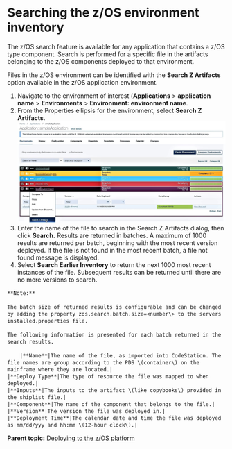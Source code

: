 # Searching the z/OS environment inventory

The z/OS search feature is available for any application that contains a z/OS type component. Search is performed for a specific file in the artifacts belonging to the z/OS components deployed to that environment.

Files in the z/OS environment can be identified with the **Search Z Artifacts** option available in the z/OS application environment.

1.   Navigate to the environment of interest \(**Applications** \> **application name** \> **Environments** \> **Environment: environment name**. 
2.   From the Properties ellipsis for the environment, select **Search Z Artifacts**. ![Search Z Artifacts selection](../images/zOS_search.jpg) 
3.   Enter the name of the file to search in the Search Z Artifacts dialog, then click **Search.** Results are returned in batches. A maximum of 1000 results are returned per batch, beginning with the most recent version deployed. If the file is not found in the most recent batch, a file not found message is displayed. 
4.   Select **Search Earlier Inventory** to return the next 1000 most recent instances of the file. Subsequent results can be returned until there are no more versions to search. 

    **Note:** 

    The batch size of returned results is configurable and can be changed by adding the property zos.search.batch.size=<number\> to the servers installed.properties file.

    The following information is presented for each batch returned in the search results.

        |**Name**|The name of the file, as imported into CodeStation. The file names are group according to the PDS \(container\) on the mainframe where they are located.|
    |**Deploy Type**|The type of resource the file was mapped to when deployed.|
    |**Inputs**|The inputs to the artifact \(like copybooks\) provided in the shiplist file.|
    |**Component**|The name of the component that belongs to the file.|
    |**Version**|The version the file was deployed in.|
    |**Deployment Time**|The calendar date and time the file was deployed as mm/dd/yyy and hh:mm \(12-hour clock\).|


**Parent topic:** [Deploying to the z/OS platform](../topics/deploying_zos.md)


